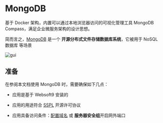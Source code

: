 # MongoDB

基于 Docker 架构，内置可以通过本地浏览器访问的可视化管理工具 MongoDB Compass，满足企业微服务架构的设计思想。

简而言之，[MongoDB](https://www.mongodb.com/) 是一个 **开源分布式文件存储数据库系统**，它被用于 NoSQL 数据库  等场景


![gui](http://libs.websoft9.com/Websoft9/DocsPicture/zh/mongodb/mongodb-gui-websoft9.png)


## 准备

在参阅本文档使用 MongoDB 时，需要确保如下几点：

- 应用是基于 Websoft9 安装的

- 应用的用途符合 [SSPL](https://www.mongodb.com/licensing/server-side-public-license) 开源许可协议

- 应用具备访问条件：[配置域名](./guide/appsetdomain) 或 **服务器安全组**开启网外端口